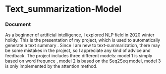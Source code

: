 # Text_summarization-Model  
### Document  
As a beginner of artificial intelligence, I explored NLP field in 2020 winter holidy. This is the presentation of my project, which is used to automatically generate a text summary . Since I am new to text-summarization, there may be some mistakes in the project, so I appreciate any kind of advice and feedback. The project includes three different models: model 1 is simply based on word frequnce , model 2 is based on the Seq2Seq model, model 3 is only implemented by the attention method.
